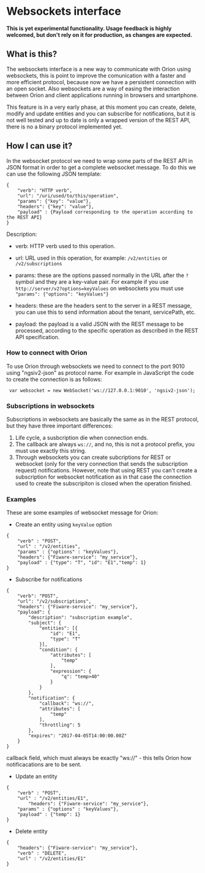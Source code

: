 # Websockets interface

**This is yet experimental functionality. Usage feedback is highly welcomed, but don't rely on it for production, as changes are expected.**

## What is this?

The websockets interface is a new way to communicate with Orion using websockets, this is point to improve the comunication with a faster and more efficient protocol, because now we have a persistent connection with an open socket. Also websockets are a way of easing the interaction between Orion and client applications running in browsers and smartphone.

This feature is in a very early phase, at this moment you can create, delete, modify and update entities and you can subscribe for notifications, but it is not well tested and up to date is only a wrapped version of the REST API, there is no a binary protocol implemented yet.

## How I can use it?

In the websocket protocol we need to wrap some parts of the REST API in JSON format in order to get a complete websocket message. To do this
we can use the following JSON template:

```
{
    "verb": "HTTP verb",
    "url": "/uri/used/to/this/operation",
    "params": {"key": "value"},
    "headers": {"key": "value"},
    "payload" : {Payload corresponding to the operation according to the REST API}
}
```
Description:

* verb: HTTP verb used to this operation.

* url: URL used in this operation, for example: `/v2/entities` or `/v2/subscriptions`

* params: these are the options passed normally in the URL after the `?` symbol and they are a key-value pair. For example if you use `http://server/v2?options=keyValues` on websockets you must use `"params": {"options": "keyValues"}`

* headers: these are the headers sent to the server in a REST message, you can use this to send information about the tenant, servicePath, etc.

* payload: the payload is a valid JSON with the REST message to be processed, according to the specific operation as described in the REST API specification.

### How to connect with Orion

To use Orion through websockets we need to connect to the port 9010 using "ngsiv2-json" as protocol name. For example in JavaScript the code to create the connection is as follows:

` var websocket = new WebSocket('ws://127.0.0.1:9010', 'ngsiv2-json');`

### Subscriptions in websockets

Subscriptions in websockets are basically the same as in the REST protocol, but they have three important differences:
1. Life cycle, a susbcription die when connection ends.
2. The callback are always `ws://`, and no, this is not a protocol prefix, you must use exactly this string.
3. Through websockets you can create subcriptions for REST or websocket (only for the very connection that sends the subscription request) notifications. However, note that using REST you can't create a subscription for websocket notification as in that case the connection used to create the subscripiton is closed when the operation finished.


### Examples

These are some examples of websocket message for Orion:

* Create an entity using `keyValue` option
	
```
{
	"verb" : "POST",
	"url" : "/v2/entities",
	"params" : {"options" : "keyValues"},
    "headers": {"Fiware-service": "my_service"},
	"payload" : {"type": "T", "id": "E1","temp": 1}
}
```
    
* Subscribe for notifications

```
{
	"verb": "POST",
	"url": "/v2/subscriptions",
    "headers": {"Fiware-service": "my_service"},
	"payload": {
		"description": "subscription example",
		"subject": {
			"entities": [{
				"id": "E1",
				"type": "T"
			}],
			"condition": {
				"attributes": [
					"temp"
				],
				"expression": {
					"q": "temp>40"
				}
			}
		},
		"notification": {
			"callback": "ws://",
			"attributes": [
				"temp"
			],
			"throttling": 5
		},
		"expires": "2017-04-05T14:00:00.00Z"
	}
}
```
callback field, which must always be exactly "ws://" - this tells Orion how notificacations are to be sent.

* Update an entity

```
{
	"verb" : "POST",
	"url" : "/v2/entities/E1",
        "headers": {"Fiware-service": "my_service"},
	"params" : {"options" : "keyValues"},
	"payload" : {"temp": 1}
}
```

* Delete entity
```
{
	"headers": {"Fiware-service": "my_service"},
	"verb" : "DELETE",
	"url" : "/v2/entities/E1"
}
```

